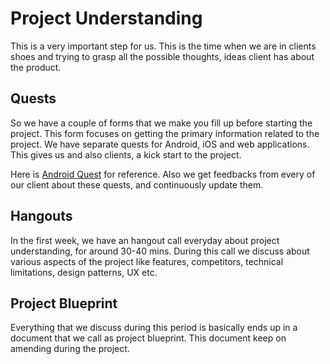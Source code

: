 # Project Understanding

This is a very important step for us. This is the time when we are in clients shoes and trying to grasp all the possible thoughts, ideas client has about the product. 

## Quests
So we have a couple of forms that we make you fill up before starting the project. This form focuses on getting the primary information related to the project. We have separate quests for Android, iOS and web applications. This gives us and also clients, a kick start to the project.

Here is [Android Quest](https://rainingclouds.typeform.com/to/ZolKsb) for reference. Also we get feedbacks from every of our client about these quests, and continuously update them. 

## Hangouts
In the first week, we have an hangout call everyday about project understanding, for around 30-40 mins. During this call we discuss about various aspects of the project like features, competitors, technical limitations, design patterns, UX etc. 

## Project Blueprint
Everything that we discuss during this period is basically ends up in a document that we call as project blueprint. This document keep on amending during the project.




